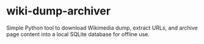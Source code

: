 # wiki-dump-archiver
Simple Python tool to download Wikimedia dump, extract URLs, and archive page content into a local SQLite database for offline use.
